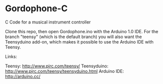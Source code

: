 Gordophone-C
============

C Code for a musical instrument controller

Clone this repo, then open Gordophone.ino with the Arduino 1.0 IDE. For the branch
"teensy" (which is the default branch) you will also want the Teensyduino add-on,
which makes it possible to use the Arduino IDE with Teensy.

Links:

Teensy: http://www.pjrc.com/teensy/
Teensyduino: http://www.pjrc.com/teensy/teensyduino.html
Arduino IDE: http://arduino.cc/